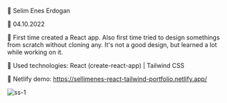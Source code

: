 🔷 Selim Enes Erdogan

🔷 04.10.2022

🔷 First time created a React app. Also first time tried to design somethings from scratch without cloning any. It's not a good design, but learned a lot while working on it.

🔷 Used technologies: React (create-react-app) | Tailwind CSS

🔷 Netlify demo: https://sellimenes-react-tailwind-portfolio.netlify.app/

![ss-1](https://user-images.githubusercontent.com/23125375/162642986-22977438-3233-41cc-92f1-7daaa6724dd8.png)
